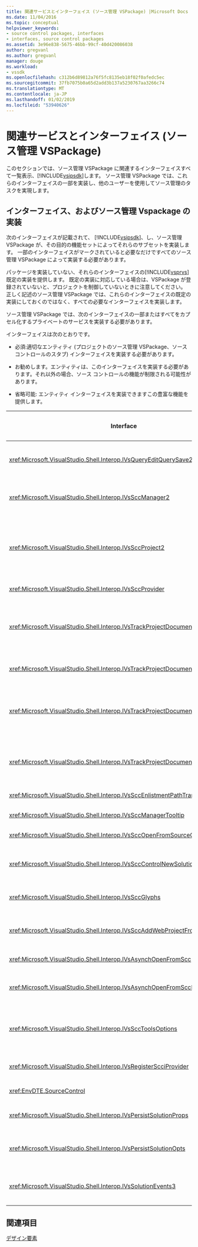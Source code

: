 ```yaml
---
title: 関連サービスとインターフェイス (ソース管理 VSPackage) |Microsoft Docs
ms.date: 11/04/2016
ms.topic: conceptual
helpviewer_keywords:
- source control packages, interfaces
- interfaces, source control packages
ms.assetid: 3e96e838-5675-46bb-99cf-40d420086038
author: gregvanl
ms.author: gregvanl
manager: douge
ms.workload:
- vssdk
ms.openlocfilehash: c312b6d89812a76f5fc8135eb18f02f0afedc5ec
ms.sourcegitcommit: 37fb7075b0a65d2add3b137a5230767aa3266c74
ms.translationtype: MT
ms.contentlocale: ja-JP
ms.lasthandoff: 01/02/2019
ms.locfileid: "53940626"
---
```

# <a name="related-services-and-interfaces-source-control-vspackage"></a>関連サービスとインターフェイス (ソース管理 VSPackage)
このセクションでは、ソース管理 VSPackage に関連するインターフェイスすべて一覧表示、[!INCLUDE[vsipsdk](../../extensibility/includes/vsipsdk_md.md)]します。 ソース管理 VSPackage では、これらのインターフェイスの一部を実装し、他のユーザーを使用してソース管理のタスクを実現します。  
  
## <a name="interfaces-implemented-by-and-for-source-control-vspackages"></a>インターフェイス、およびソース管理 Vspackage の実装  
 次のインターフェイスが記載されて、 [!INCLUDE[vsipsdk](../../extensibility/includes/vsipsdk_md.md)]、し、ソース管理 VSPackage が、その目的の機能セットによってそれらのサブセットを実装します。 一部のインターフェイスがマークされていると必要なだけですべてのソース管理 VSPackage によって実装する必要があります。  
  
 パッケージを実装していない、それらのインターフェイスの[!INCLUDE[vsprvs](../../code-quality/includes/vsprvs_md.md)]既定の実装を提供します。 既定の実装に対応している場合は、VSPackage が登録されていないと、プロジェクトを制御していないときに注意してください。 正しく記述のソース管理 VSPackage では、これらのインターフェイスの既定の実装にしておくのではなく、すべての必要なインターフェイスを実装します。  
  
 ソース管理 VSPackage では、次のインターフェイスの一部またはすべてをカプセル化するプライベートのサービスを実装する必要があります。  
  
 インターフェイスは次のとおりです。  
  
-   必須:適切なエンティティ (プロジェクトのソース管理 VSPackage、ソース コントロールのスタブ) インターフェイスを実装する必要があります。  
  
-   お勧めします。エンティティは、このインターフェイスを実装する必要があります。それ以外の場合、ソース コントロールの機能が制限される可能性があります。  
  
-   省略可能: エンティティ インターフェイスを実装できますこの豊富な機能を提供します。  
  
| Interface | 目的 | によって実装されます。 | 実装します。 |
| - | - |--------------------------|-------------|
| <xref:Microsoft.VisualStudio.Shell.Interop.IVsQueryEditQuerySave2> | エディターでは、変更、またはファイルを保存する前にこのインターフェイスを呼び出します。 ソース管理 VSPackage ファイルをチェック アウトしたり、チェック アウトが失敗した場合、操作を拒否できます。 | ソース管理 VSPackage | 推奨 |
| <xref:Microsoft.VisualStudio.Shell.Interop.IVsSccManager2> | このインターフェイスは、プロジェクトでは、登録、登録を解除するソース管理を使用したプロジェクトと基本ソース コントロールのグリフのサポートを提供するなどの基本的なソース管理機能を提供します。 | ソース管理 VSPackage | 必須 |
| <xref:Microsoft.VisualStudio.Shell.Interop.IVsSccProject2> | このインターフェイスがから取得した、<xref:Microsoft.VisualStudio.Shell.Interop.IVsHierarchy>を使用して、<xref:System.Runtime.InteropServices.Marshal.QueryInterface%2A>関数、または単に実装するオブジェクトをキャストすることによって`IVsHierarchy`に`IVsSccProject2`します。 または、プロジェクトの現在のソース管理の状態または場所を通知するプロジェクトでソース管理下にあるファイルを取得するために使用されます。 | プロジェクト | 必須 |
| <xref:Microsoft.VisualStudio.Shell.Interop.IVsSccProvider> | 統合モジュールは、現在アクティブな VSPackage を設定するのにこのインターフェイスを使用します。 | ソース管理 VSPackage | 必須 |
| <xref:Microsoft.VisualStudio.Shell.Interop.IVsTrackProjectDocuments2> | このインターフェイスは、サブスクリプション モデルに基づいています。 すべての VSPackage では、ドキュメントのイベントを受け取るし、発生されるイベントで、シェルによって了承する必要があることを通知できます。 実装され、によって処理される[!INCLUDE[vsprvs](../../code-quality/includes/vsprvs_md.md)]、実装するイベントを順番に渡す、 `IVsTrackProjectDocumentsEvents2` VSPackage にします。 | ソース コントロールのスタブ | 必須 |
| <xref:Microsoft.VisualStudio.Shell.Interop.IVsTrackProjectDocuments3> | このインターフェイスは、バッチ処理、同期読み取り/書き込み操作、および高度な`OnQueryAddFiles`メソッド。 | ソース コントロールのスタブ | 必須 |
| <xref:Microsoft.VisualStudio.Shell.Interop.IVsTrackProjectDocumentsEvents2> | **ソリューション エクスプ ローラー**プロジェクトが新しいファイルがプロジェクトに追加されたときに、またはファイルとフォルダーの名前を変更またはプロジェクトから削除されたときに、このインターフェイスを呼び出すとします。 ソース管理 VSPackage では、プロジェクト ファイルをチェック アウトしたり、操作をキャンセルすることができます。 | ソース管理 VSPackage | 推奨 |
| <xref:Microsoft.VisualStudio.Shell.Interop.IVsTrackProjectDocumentsEvents3> | **ソリューション エクスプ ローラー**プロジェクト IVstrackProjectDocuments3 インターフェイスのメソッドへの呼び出しに応答には、このインターフェイスを呼び出します。 ソース管理 VSPackage は、同期のバッチ操作を追跡できます読み取り/書き込み操作とより高度な使用`OnQueryAddFiles`メソッド。 | ソース管理 VSPackage | 推奨 |
| <xref:Microsoft.VisualStudio.Shell.Interop.IVsSccEnlistmentPathTranslation> | このインターフェイスは、参加リストの管理の Web プロジェクトのサポートを提供します。 | ソース管理 VSPackage | 推奨 |
| <xref:Microsoft.VisualStudio.Shell.Interop.IVsSccManagerTooltip> | このインターフェイスは、プロジェクトのソース管理ファイルのツールヒントを取得するに使用されます。 | ソース管理 VSPackage | Optional |
| <xref:Microsoft.VisualStudio.Shell.Interop.IVsSccOpenFromSourceControl> | このインターフェイスは、名前空間の拡張機能のサポートを提供します。 | ソース管理 VSPackage | Optional |
| <xref:Microsoft.VisualStudio.Shell.Interop.IVsSccControlNewSolution> | VSPackage では、このインターフェイスを使用して、名前空間の拡張機能を統合、**新規**、**オープン**、または**保存** ダイアログ ボックス。 その結果、プロジェクトに自動的に作成時に、ソース管理に追加したり、保存時に、ソース管理に追加操作が有効になります。 | ソース管理 VSPackage | Optional |
| <xref:Microsoft.VisualStudio.Shell.Interop.IVsSccGlyphs> | VSPackage では、このインターフェイスを使用して、ソース コントロールのグリフでのノードとして追加のグリフを定義**ソリューション エクスプ ローラー**します。 | ソース管理 VSPackage | Optional |
| <xref:Microsoft.VisualStudio.Shell.Interop.IVsSccAddWebProjectFromSourceControl> | **追加**Web プロジェクト ダイアログ ボックスは、このインターフェイスを使用します。 ソース管理の場所とその場所でソース管理リポジトリに追加した Web プロジェクトを開くを参照するためのメソッドを提供します。 | ソース管理 VSPackage | 推奨 |
| <xref:Microsoft.VisualStudio.Shell.Interop.IVsAsynchOpenFromScc> | このインターフェイスは、ソース管理からプロジェクトの読み込みを非同期 (バック グラウンド) のサポートを提供します。 | ソース管理 VSPackage | Optional |
| <xref:Microsoft.VisualStudio.Shell.Interop.IVsAsynchOpenFromSccProjectEvents> | このインターフェイスを使用するプロジェクトによって開始された非同期の読み込みの進行状況を監視する<xref:Microsoft.VisualStudio.Shell.Interop.IVsAsynchOpenFromScc>します。 | プロジェクト | Optional |
| <xref:Microsoft.VisualStudio.Shell.Interop.IVsSccToolsOptions> | このインターフェイスは、アクティブなソース管理 VSPackage のクエリを実行するための IDE を使用します。 IDE では、VSPackage の登録のアクティブなソース コントロールがない場合でも、意味を持つソース管理設定の値を照会します。 このインターフェイスが実装されており、によって処理される[!INCLUDE[vsprvs](../../code-quality/includes/vsprvs_md.md)]します。 | ソース コントロールのスタブ | 必須 |
| <xref:Microsoft.VisualStudio.Shell.Interop.IVsRegisterScciProvider> | このインターフェイスは、ソース管理 VSPackage の登録に使用されます。 | ソース コントロールのスタブ | 必須 |
| <xref:EnvDTE.SourceControl> | このインターフェイスは、automation で使用されます。 そのため、UI を表示せずに実行できる機能のみを公開します。 | ソース管理 VSPackage | Optional |
| <xref:Microsoft.VisualStudio.Shell.Interop.IVsPersistSolutionProps> | このインターフェイスは、ソリューション (.sln) ファイルで、ソース管理の設定を保存に使用されます。 設定には、ソース管理の場所とソース コントロールの状態フラグが含まれます。 | ソース管理 VSPackage | 推奨 |
| <xref:Microsoft.VisualStudio.Shell.Interop.IVsPersistSolutionOpts> | このインターフェイスは、ソリューションのオプション (.suo) ファイルでのソース管理の設定の保存に使用されます。 これには、現在のユーザーの参加リストの場所などのユーザーに固有のソース管理設定があります。 | ソース管理 VSPackage | 推奨 |
| <xref:Microsoft.VisualStudio.Shell.Interop.IVsSolutionEvents3> | このインターフェイスは、イベントを監視するソリューションを閉じるか、またはプロジェクトを開くときに、新しいファイルをソース管理から取得する前にプロジェクト ファイルのチェックインなどの操作を実行するために使用されます。 | ソース管理 VSPackage | 推奨 |
  
## <a name="see-also"></a>関連項目  
 [デザイン要素](../../extensibility/internals/source-control-vspackage-design-elements.md)